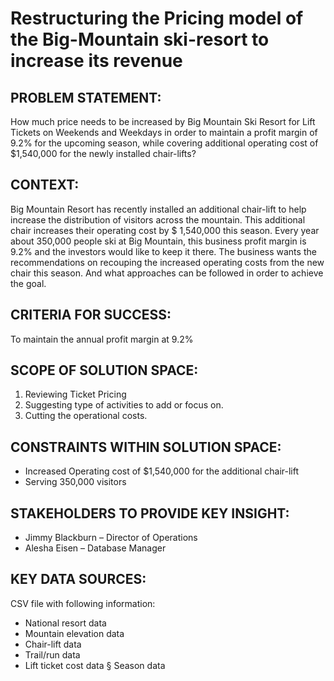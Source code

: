 # Restructuring the Pricing model of the Big-Mountain ski-resort to increase its revenue

## PROBLEM STATEMENT:

How much price needs to be increased by Big Mountain Ski Resort for Lift Tickets on Weekends and Weekdays in order to maintain a profit margin of 9.2% for the upcoming season, while covering additional operating cost of $1,540,000 for the newly installed chair-lifts?

## CONTEXT:

Big Mountain Resort has recently installed an additional chair-lift to help increase the distribution of visitors across the mountain. This additional chair increases their operating cost by $ 1,540,000 this season. Every year about 350,000 people ski at Big Mountain, this business profit margin is 9.2% and the investors would like to keep it there. The business wants the recommendations on recouping the increased operating costs from the new chair this season. And what approaches can be followed in order to achieve the goal.

## CRITERIA FOR SUCCESS:

To maintain the annual profit margin at 9.2%

## SCOPE OF SOLUTION SPACE:

1) Reviewing Ticket Pricing
2) Suggesting type of activities to add or focus on. 
3) Cutting the operational costs.

## CONSTRAINTS WITHIN SOLUTION SPACE:

* Increased Operating cost of $1,540,000 for the additional chair-lift
* Serving 350,000 visitors

## STAKEHOLDERS TO PROVIDE KEY INSIGHT:

* Jimmy Blackburn – Director of Operations 
* Alesha Eisen – Database Manager

## KEY DATA SOURCES:

CSV file with following information: 
* National resort data
* Mountain elevation data
* Chair-lift data
* Trail/run data
* Lift ticket cost data § Season data
